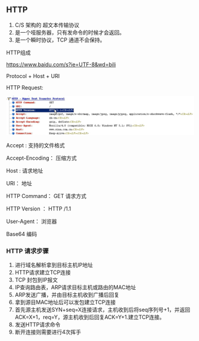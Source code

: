 ## HTTP



1. C/S 架构的 超文本传输协议
2. 是一个哑服务器，只有发命令的时候才会返回。
3. 是一个瞬时协议，TCP 通道不会保持。



HTTP组成

https://www.baidu.com/s?ie=UTF-8&wd=bili

Protocol  + Host + URI



HTTP Request:

![image-20200521233144707](HTTP头部.png)

Accept : 支持的文件格式

Accept-Encoding： 压缩方式

Host : 请求地址

URI： 地址

HTTP Command： GET  请求方式

HTTP Version ： HTTP /1.1

User-Agent： 浏览器



Base64 编码



### HTTP 请求步骤

1. 进行域名解析拿到目标主机IP地址
2. HTTP请求建立TCP连接
3. TCP 封包到IP报文
4. IP查询路由表，ARP请求目标主机或路由的MAC地址
5. ARP发送广播，并由目标主机收到广播后回复
6. 拿到源目MAC地址后可以发包建立TCP连接
7. 首先源主机发送SYN+seq=X连接请求，主机收到后将seq序列号+1，并返回ACK=X+1，req=Y，源主机收到后回复ACK=Y+1.建立TCP连接。
8. 发送HTTP请求命令
9. 断开连接则需要进行4次挥手

